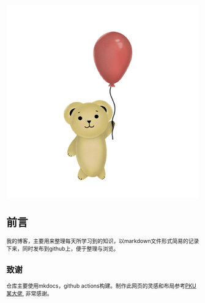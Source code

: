 
![winnie-pooh](./images/winnie-pooh.png)

# 前言

我的博客，主要用来整理每天所学习到的知识，以markdown文件形式简易的记录下来，同时发布到github上，便于整理与浏览。

## 致谢

仓库主要使用mkdocs，github actions构建。制作此网页的灵感和布局参考[PKU某大佬](https://github.com/PKUFlyingPig/cs-self-learning), 非常感谢。
